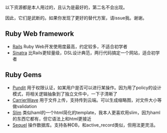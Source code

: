以下资源都是本人用过的，且认为是最好的，第二名不会出现。

因此，它们是武断的。如果你发现了更好的替代方案，请issue我。谢谢。

## Ruby Web framework
+ [Rails](http://rubyonrails.org/) Ruby Web开发使用度最高，约定较多，不适合初学者
+ [Sinatra](http://www.sinatrarb.com/) 比Rails更轻量级，DSL设计典范，两行代码搞定一个网站，适合初学者

## Ruby Gems
+ [Pundit](https://github.com/elabs/pundit) 用于权限认证，如某用户是否可以进行某操作。因为用了policy的设计模式，将相关逻辑抽象到了独立文件中，一下子清晰了
+ [CarrierWave](https://github.com/carrierwaveuploader/carrierwave) 用于文件上传，支持传到云端。可以生成缩略图，对文件大小等做validation
+ [Slim](https://github.com/slim-template/slim) 类似haml的一个html简化的template，我本人更喜欢用slim，因为haml的东西它都有，但它语法上和html更接近
+ [Sequel](https://github.com/jeremyevans/sequel) 操作数据库。支持各种DB，和active_record类似，但用法更灵活。
